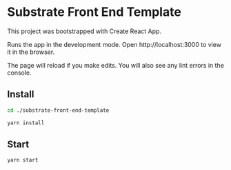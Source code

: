 # Substrate Front End Template

This project was bootstrapped with Create React App.

Runs the app in the development mode.
Open http://localhost:3000 to view it in the browser.

The page will reload if you make edits.
You will also see any lint errors in the console.

## Install
```bash
cd ./substrate-front-end-template
```
```bash
yarn install
```

## Start
```bash
yarn start
```
